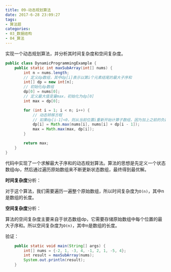 ```yaml
---
title: 09-动态规划算法
date: 2017-6-28 23:09:27
tags:
- 算法题
categories: 
- 03_数据结构
- 04_算法
---
```


实现一个动态规划算法，并分析其时间复杂度和空间复杂度。

```java
public class DynamicProgrammingExample {
    public static int maxSubArray(int[] nums) {
        int n = nums.length;
        // 定义dp数组，其中dp[i]表示以第i个元素结尾的最大子序和
        int[] dp = new int[n];
        // 初始化dp数组
        dp[0] = nums[0];
        // 定义最大值变量max，初始化为dp[0]
        int max = dp[0];

        for (int i = 1; i < n; i++) {
            // 动态转移方程
            // 如果dp[i-1]<0，则从当前位置i重新开始计算子数组，因为加上之前的负数反而会让和更小
            dp[i] = Math.max(nums[i], nums[i] + dp[i - 1]);
            max = Math.max(max, dp[i]);
        }

        return max;
    }
}
```

代码中实现了一个求解最大子序和的动态规划算法。算法的思想是先定义一个状态数组dp，然后通过遍历原始数组来不断更新状态数组，最终得到最优解。

**时间复杂度**分析：

对于这个算法，我们需要遍历一遍整个原始数组，所以时间复杂度为`O(n)`，其中n是数组的长度。

**空间复杂度**分析：

算法的空间复杂度主要来自于状态数组dp，它需要存储原始数组中每个位置的最大子序和。所以空间复杂度为`O(n)`，其中n是数组的长度。

验证：

```java
    public static void main(String[] args) {
        int[] nums = {-2, 1, -3, 4, -1, 2, 1, -5, 4};
        int result = maxSubArray(nums);
        System.out.println(result);
    }
```

